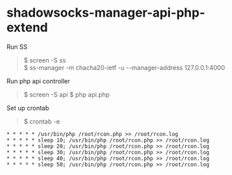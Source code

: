 # shadowsocks-manager-api-php-extend

Run SS  
> $ screen -S ss  
> $ ss-manager -m chacha20-ietf -u --manager-address 127.0.0.1:4000 

Run php api controller  
> $ screen -S api 
> $ php api.php 

Set up crontab  
> $ crontab -e    

```
* * * * * /usr/bin/php /root/rcon.php >> /root/rcon.log  
* * * * * sleep 10; /usr/bin/php /root/rcon.php >> /root/rcon.log  
* * * * * sleep 20; /usr/bin/php /root/rcon.php >> /root/rcon.log  
* * * * * sleep 30; /usr/bin/php /root/rcon.php >> /root/rcon.log  
* * * * * sleep 40; /usr/bin/php /root/rcon.php >> /root/rcon.log  
* * * * * sleep 50; /usr/bin/php /root/rcon.php >> /root/rcon.log  
```
